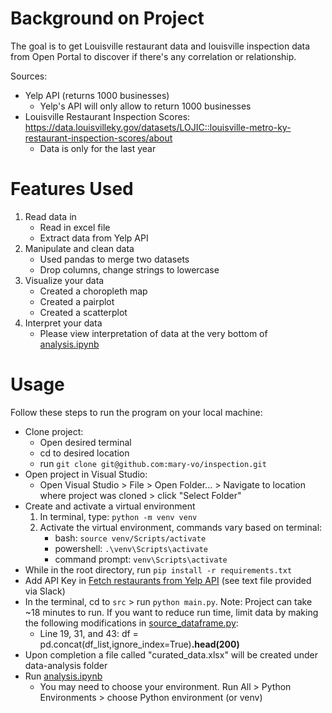 # Background on Project

The goal is to get Louisville restaurant data and louisville inspection data from Open Portal to discover if there's any correlation or relationship.

Sources:
 - Yelp API (returns 1000 businesses)
    - Yelp's API will only allow to return 1000 businesses
 - Louisville Restaurant Inspection Scores: https://data.louisvilleky.gov/datasets/LOJIC::louisville-metro-ky-restaurant-inspection-scores/about
    - Data is only for the last year


# Features Used

1. Read data in
   * Read in excel file
   * Extract data from Yelp API
2. Manipulate and clean data
   * Used pandas to merge two datasets
   * Drop columns, change strings to lowercase
3. Visualize your data
   * Created a choropleth map
   * Created a pairplot
   * Created a scatterplot
4. Interpret your data
   * Please view interpretation of data at the very bottom of [analysis.ipynb](analysis.ipynb) 

# Usage

Follow these steps to run the program on your local machine:
* Clone project:
  * Open desired terminal
  * cd to desired location
  * run `git clone git@github.com:mary-vo/inspection.git`
* Open project in Visual Studio:
  * Open Visual Studio > File > Open Folder... > Navigate to location where project was cloned > click "Select Folder"
* Create and activate a virtual environment
  1. In terminal, type: `python -m venv venv`
  2. Activate the virtual environment, commands vary based on terminal:
     * bash: `source venv/Scripts/activate`
     * powershell: `.\venv\Scripts\activate`
     * command prompt: `venv\Scripts\activate`
* While in the root directory, run `pip install -r requirements.txt`
* Add API Key in [Fetch restaurants from Yelp API](#section-title) (see text file provided via Slack)
* In the terminal, cd to `src` > run `python main.py`. Note: Project can take ~18 minutes to run. If you want to reduce run time, limit data by making the following modifications in [source_dataframe.py](src/source_dataframe.py):
  * Line 19, 31, and 43: df = pd.concat(df_list,ignore_index=True)**.head(200)**
* Upon completion a file called "curated_data.xlsx" will be created under data-analysis folder
* Run [analysis.ipynb](src/analysis.ipynb)
  * You may need to choose your environment. Run All > Python Environments > choose Python environment (or venv)
